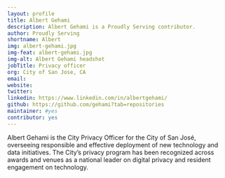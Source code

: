 ```yaml
---
layout: profile
title: Albert Gehami
description: Albert Gehami is a Proudly Serving contributor.
author: Proudly Serving
shortname: Albert
img: albert-gehami.jpg
img-feat: albert-gehami.jpg
img-alt: Albert Gehami headshot
jobTitle: Privacy officer
org: City of San Jose, CA
email: 
website: 
twitter: 
linkedin: https://www.linkedin.com/in/albertgehami/
github: https://github.com/gehami?tab=repositories
maintainer: #yes
contributor: yes
---
```


Albert Gehami is the City Privacy Officer for the City of San José, overseeing responsible and effective deployment of new technology and data initiatives. The City’s privacy program has been recognized across awards and venues as a national leader on digital privacy and resident engagement on technology.